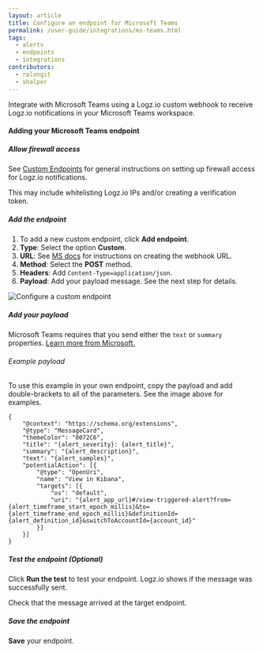 ```yaml
---
layout: article
title: Configure an endpoint for Microsoft Teams
permalink: /user-guide/integrations/ms-teams.html
tags:
  - alerts
  - endpoints
  - integrations
contributors:
  - ralongit
  - shalper
---
```


Integrate with Microsoft Teams using a Logz.io custom webhook to receive Logz.io notifications in your Microsoft Teams workspace.


#### Adding your Microsoft Teams endpoint

<div class="tasklist">

##### Allow firewall access

See [Custom Endpoints](/user-guide/integrations/custom-endpoints.html) for general instructions on setting up firewall access for Logz.io notifications.

This may include whitelisting Logz.io IPs and/or creating a verification token.



##### Add the endpoint

1. To add a new custom endpoint, click **Add endpoint**.
2. **Type**: Select the option **Custom**.
3. **URL**: See [MS docs](https://docs.microsoft.com/en-us/microsoftteams/platform/webhooks-and-connectors/how-to/add-incoming-webhook) for instructions on creating the webhook URL.
4. **Method**: Select the **POST** method. 
5. **Headers**: Add `Content-Type=application/json`.
3. **Payload**: Add your payload message. See the next step for details.

![Configure a custom endpoint](https://dytvr9ot2sszz.cloudfront.net/logz-docs/notification-endpoints/ms-teams-endpoint.png)


##### Add your payload

Microsoft Teams requires that you send either the `text` or `summary` properties. [Learn more from Microsoft.](https://docs.microsoft.com/en-us/microsoftteams/platform/task-modules-and-cards/cards/cards-reference#office-365-connector-card)


###### Example payload

To use this example in your own endpoint, copy the payload and add double-brackets to all of the parameters. See the image above for examples.

```
{
	"@context": "https://schema.org/extensions",
	"@type": "MessageCard",
	"themeColor": "0072C6",
	"title": "{alert_severity}: {alert_title}",
	"summary": "{alert_description}",
	"text": "{alert_samples}",
	"potentialAction": [{
		"@type": "OpenUri",
		"name": "View in Kibana",
		"targets": [{
			"os": "default",
			"uri": "{alert_app_url}#/view-triggered-alert?from={alert_timeframe_start_epoch_millis}&to={alert_timeframe_end_epoch_millis}&definitionId={alert_definition_id}&switchToAccountId={account_id}"
		}]
	}]
}
```



##### Test the endpoint (_Optional_)

Click **Run the test** to test your endpoint. Logz.io shows if the message was successfully sent.

Check that the message arrived at the target endpoint.

##### Save the endpoint

**Save** your endpoint.


</div>